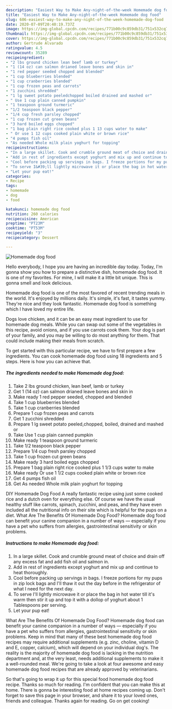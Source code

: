 ```yaml
---
description: "Easiest Way to Make Any-night-of-the-week Homemade dog food"
title: "Easiest Way to Make Any-night-of-the-week Homemade dog food"
slug: 606-easiest-way-to-make-any-night-of-the-week-homemade-dog-food
date: 2020-07-09T20:40:19.737Z
image: https://img-global.cpcdn.com/recipes/771b00c9c859db31/751x532cq70/homemade-dog-food-recipe-main-photo.jpg
thumbnail: https://img-global.cpcdn.com/recipes/771b00c9c859db31/751x532cq70/homemade-dog-food-recipe-main-photo.jpg
cover: https://img-global.cpcdn.com/recipes/771b00c9c859db31/751x532cq70/homemade-dog-food-recipe-main-photo.jpg
author: Gertrude Alvarado
ratingvalue: 4.5
reviewcount: 35289
recipeingredient:
- "2 lbs ground chicken lean beef lamb or turkey"
- "1 (14 oz) can salmon drianed leave bones and skin in"
- "1 red pepper seeded chopped and blended"
- "1 cup blueberries blended"
- "1 cup cranberries blended"
- "1 cup frozen peas and carrots"
- "1 zucchini shredded"
- "1 lg sweet potato peeledchopped boiled drained and mashed or"
- " Use 1 cup plain canned pumpkin"
- "1 teaspoon ground turmeric"
- "1/2 teaspoon black pepper"
- "1/4 cup fresh parsley chopped"
- "1 cup frozen cut green beans"
- "3 hard boiled eggs chopped"
- "1 bag plain right rice cooked plus 1 13 cups water to make"
- " Or use 1 12 cups cooked plain white or brown rice"
- "4 pumps fish oil"
- "As needed Whole milk plain yoghurt for topping"
recipeinstructions:
- "In a large skillet. Cook and crumble ground meat of choice and drain off any excess fat and add fish oil and salmon in."
- "Add in rest of ingredients except yoghurt and mix up and continue to heat thoroughly."
- "Cool before packing up servings in bags. I freeze portions for my pups in zip lock bags and I&#39;ll thaw it out the day before in the refrigerator of what I need for the next day."
- "To serve I&#39;ll lightly microwave it or place the bag in hot water till it&#39;s warm then stir it up and top it with a dollop of yoghurt about 1 Tablespoons per serving."
- "Let your pup eat!"
categories:
- Recipe
tags:
- homemade
- dog
- food

katakunci: homemade dog food 
nutrition: 260 calories
recipecuisine: American
preptime: "PT23M"
cooktime: "PT53M"
recipeyield: "3"
recipecategory: Dessert

---
```



![Homemade dog food](https://img-global.cpcdn.com/recipes/771b00c9c859db31/751x532cq70/homemade-dog-food-recipe-main-photo.jpg)

Hello everybody, I hope you are having an incredible day today. Today, I'm gonna show you how to prepare a distinctive dish, homemade dog food. It is one of my favorites. For mine, I will make it a little bit unique. This is gonna smell and look delicious.

Homemade dog food is one of the most favored of recent trending meals in the world. It's enjoyed by millions daily. It's simple, it's fast, it tastes yummy. They're nice and they look fantastic. Homemade dog food is something which I have loved my entire life.

Dogs love chicken, and it can be an easy meat ingredient to use for homemade dog meals. While you can swap out some of the vegetables in this recipe, avoid onions, and if you use carrots cook them. Your dog is part of your family, and you may be willing to do most anything for them. That could include making their meals from scratch.


To get started with this particular recipe, we have to first prepare a few ingredients. You can cook homemade dog food using 18 ingredients and 5 steps. Here is how you can achieve that.

<!--inarticleads1-->

##### The ingredients needed to make Homemade dog food:

1. Take 2 lbs ground chicken, lean beef, lamb or turkey
1. Get 1 (14 oz) can salmon drianed leave bones and skin in
1. Make ready 1 red pepper seeded, chopped and blended
1. Take 1 cup blueberries blended
1. Take 1 cup cranberries blended
1. Prepare 1 cup frozen peas and carrots
1. Get 1 zucchini shredded
1. Prepare 1 lg sweet potato peeled,chopped, boiled, drained and mashed or
1. Take  Use 1 cup plain canned pumpkin
1. Make ready 1 teaspoon ground turmeric
1. Take 1/2 teaspoon black pepper
1. Prepare 1/4 cup fresh parsley chopped
1. Take 1 cup frozen cut green beans
1. Make ready 3 hard boiled eggs chopped
1. Prepare 1 bag plain right rice cooked plus 1 1/3 cups water to make
1. Make ready  Or use 1 1/2 cups cooked plain white or brown rice
1. Get 4 pumps fish oil
1. Get As needed Whole milk plain yoghurt for topping


DIY Homemade Dog Food A really fantastic recipe using just some cooked rice and a dutch oven for everything else. Of course we have the usual healthy stuff like carrots, spinach, zucchini, and peas, and they have even included all the nutritional info on their site which is helpful for the pups on a diet. What Are The Benefits Of Homemade Dog Food? Homemade dog food can benefit your canine companion in a number of ways — especially if you have a pet who suffers from allergies, gastrointestinal sensitivity or skin problems. 

<!--inarticleads2-->

##### Instructions to make Homemade dog food:

1. In a large skillet. Cook and crumble ground meat of choice and drain off any excess fat and add fish oil and salmon in.
1. Add in rest of ingredients except yoghurt and mix up and continue to heat thoroughly.
1. Cool before packing up servings in bags. I freeze portions for my pups in zip lock bags and I&#39;ll thaw it out the day before in the refrigerator of what I need for the next day.
1. To serve I&#39;ll lightly microwave it or place the bag in hot water till it&#39;s warm then stir it up and top it with a dollop of yoghurt about 1 Tablespoons per serving.
1. Let your pup eat!


What Are The Benefits Of Homemade Dog Food? Homemade dog food can benefit your canine companion in a number of ways — especially if you have a pet who suffers from allergies, gastrointestinal sensitivity or skin problems. Keep in mind that many of these best homemade dog food recipes may require additional supplements (e.g. zinc, choline, vitamin D and E, copper, calcium), which will depend on your individual dog&#39;s. The reality is the majority of homemade dog food is lacking in the nutrition department and, at the very least, needs additional supplements to make it a well-rounded meal. We&#39;re going to take a look at four awesome and easy homemade dog food recipes that are already approved by veterinarians. 

So that's going to wrap it up for this special food homemade dog food recipe. Thanks so much for reading. I'm confident that you can make this at home. There is gonna be interesting food at home recipes coming up. Don't forget to save this page in your browser, and share it to your loved ones, friends and colleague. Thanks again for reading. Go on get cooking!
